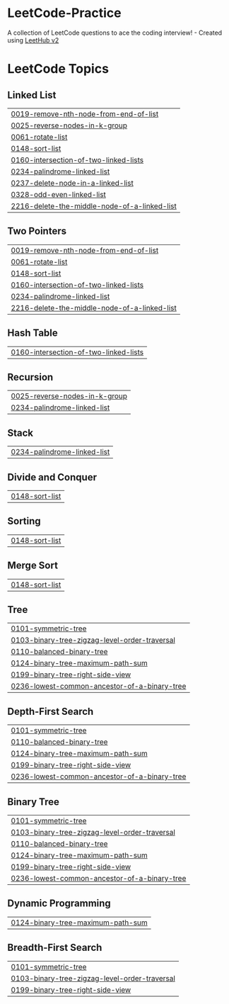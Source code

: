# LeetCode-Practice
A collection of LeetCode questions to ace the coding interview! - Created using [LeetHub v2](https://github.com/arunbhardwaj/LeetHub-2.0)

<!---LeetCode Topics Start-->
# LeetCode Topics
## Linked List
|  |
| ------- |
| [0019-remove-nth-node-from-end-of-list](https://github.com/Rohit916214/LeetCode-Practice/tree/master/0019-remove-nth-node-from-end-of-list) |
| [0025-reverse-nodes-in-k-group](https://github.com/Rohit916214/LeetCode-Practice/tree/master/0025-reverse-nodes-in-k-group) |
| [0061-rotate-list](https://github.com/Rohit916214/LeetCode-Practice/tree/master/0061-rotate-list) |
| [0148-sort-list](https://github.com/Rohit916214/LeetCode-Practice/tree/master/0148-sort-list) |
| [0160-intersection-of-two-linked-lists](https://github.com/Rohit916214/LeetCode-Practice/tree/master/0160-intersection-of-two-linked-lists) |
| [0234-palindrome-linked-list](https://github.com/Rohit916214/LeetCode-Practice/tree/master/0234-palindrome-linked-list) |
| [0237-delete-node-in-a-linked-list](https://github.com/Rohit916214/LeetCode-Practice/tree/master/0237-delete-node-in-a-linked-list) |
| [0328-odd-even-linked-list](https://github.com/Rohit916214/LeetCode-Practice/tree/master/0328-odd-even-linked-list) |
| [2216-delete-the-middle-node-of-a-linked-list](https://github.com/Rohit916214/LeetCode-Practice/tree/master/2216-delete-the-middle-node-of-a-linked-list) |
## Two Pointers
|  |
| ------- |
| [0019-remove-nth-node-from-end-of-list](https://github.com/Rohit916214/LeetCode-Practice/tree/master/0019-remove-nth-node-from-end-of-list) |
| [0061-rotate-list](https://github.com/Rohit916214/LeetCode-Practice/tree/master/0061-rotate-list) |
| [0148-sort-list](https://github.com/Rohit916214/LeetCode-Practice/tree/master/0148-sort-list) |
| [0160-intersection-of-two-linked-lists](https://github.com/Rohit916214/LeetCode-Practice/tree/master/0160-intersection-of-two-linked-lists) |
| [0234-palindrome-linked-list](https://github.com/Rohit916214/LeetCode-Practice/tree/master/0234-palindrome-linked-list) |
| [2216-delete-the-middle-node-of-a-linked-list](https://github.com/Rohit916214/LeetCode-Practice/tree/master/2216-delete-the-middle-node-of-a-linked-list) |
## Hash Table
|  |
| ------- |
| [0160-intersection-of-two-linked-lists](https://github.com/Rohit916214/LeetCode-Practice/tree/master/0160-intersection-of-two-linked-lists) |
## Recursion
|  |
| ------- |
| [0025-reverse-nodes-in-k-group](https://github.com/Rohit916214/LeetCode-Practice/tree/master/0025-reverse-nodes-in-k-group) |
| [0234-palindrome-linked-list](https://github.com/Rohit916214/LeetCode-Practice/tree/master/0234-palindrome-linked-list) |
## Stack
|  |
| ------- |
| [0234-palindrome-linked-list](https://github.com/Rohit916214/LeetCode-Practice/tree/master/0234-palindrome-linked-list) |
## Divide and Conquer
|  |
| ------- |
| [0148-sort-list](https://github.com/Rohit916214/LeetCode-Practice/tree/master/0148-sort-list) |
## Sorting
|  |
| ------- |
| [0148-sort-list](https://github.com/Rohit916214/LeetCode-Practice/tree/master/0148-sort-list) |
## Merge Sort
|  |
| ------- |
| [0148-sort-list](https://github.com/Rohit916214/LeetCode-Practice/tree/master/0148-sort-list) |
## Tree
|  |
| ------- |
| [0101-symmetric-tree](https://github.com/Rohit916214/LeetCode-Practice/tree/master/0101-symmetric-tree) |
| [0103-binary-tree-zigzag-level-order-traversal](https://github.com/Rohit916214/LeetCode-Practice/tree/master/0103-binary-tree-zigzag-level-order-traversal) |
| [0110-balanced-binary-tree](https://github.com/Rohit916214/LeetCode-Practice/tree/master/0110-balanced-binary-tree) |
| [0124-binary-tree-maximum-path-sum](https://github.com/Rohit916214/LeetCode-Practice/tree/master/0124-binary-tree-maximum-path-sum) |
| [0199-binary-tree-right-side-view](https://github.com/Rohit916214/LeetCode-Practice/tree/master/0199-binary-tree-right-side-view) |
| [0236-lowest-common-ancestor-of-a-binary-tree](https://github.com/Rohit916214/LeetCode-Practice/tree/master/0236-lowest-common-ancestor-of-a-binary-tree) |
## Depth-First Search
|  |
| ------- |
| [0101-symmetric-tree](https://github.com/Rohit916214/LeetCode-Practice/tree/master/0101-symmetric-tree) |
| [0110-balanced-binary-tree](https://github.com/Rohit916214/LeetCode-Practice/tree/master/0110-balanced-binary-tree) |
| [0124-binary-tree-maximum-path-sum](https://github.com/Rohit916214/LeetCode-Practice/tree/master/0124-binary-tree-maximum-path-sum) |
| [0199-binary-tree-right-side-view](https://github.com/Rohit916214/LeetCode-Practice/tree/master/0199-binary-tree-right-side-view) |
| [0236-lowest-common-ancestor-of-a-binary-tree](https://github.com/Rohit916214/LeetCode-Practice/tree/master/0236-lowest-common-ancestor-of-a-binary-tree) |
## Binary Tree
|  |
| ------- |
| [0101-symmetric-tree](https://github.com/Rohit916214/LeetCode-Practice/tree/master/0101-symmetric-tree) |
| [0103-binary-tree-zigzag-level-order-traversal](https://github.com/Rohit916214/LeetCode-Practice/tree/master/0103-binary-tree-zigzag-level-order-traversal) |
| [0110-balanced-binary-tree](https://github.com/Rohit916214/LeetCode-Practice/tree/master/0110-balanced-binary-tree) |
| [0124-binary-tree-maximum-path-sum](https://github.com/Rohit916214/LeetCode-Practice/tree/master/0124-binary-tree-maximum-path-sum) |
| [0199-binary-tree-right-side-view](https://github.com/Rohit916214/LeetCode-Practice/tree/master/0199-binary-tree-right-side-view) |
| [0236-lowest-common-ancestor-of-a-binary-tree](https://github.com/Rohit916214/LeetCode-Practice/tree/master/0236-lowest-common-ancestor-of-a-binary-tree) |
## Dynamic Programming
|  |
| ------- |
| [0124-binary-tree-maximum-path-sum](https://github.com/Rohit916214/LeetCode-Practice/tree/master/0124-binary-tree-maximum-path-sum) |
## Breadth-First Search
|  |
| ------- |
| [0101-symmetric-tree](https://github.com/Rohit916214/LeetCode-Practice/tree/master/0101-symmetric-tree) |
| [0103-binary-tree-zigzag-level-order-traversal](https://github.com/Rohit916214/LeetCode-Practice/tree/master/0103-binary-tree-zigzag-level-order-traversal) |
| [0199-binary-tree-right-side-view](https://github.com/Rohit916214/LeetCode-Practice/tree/master/0199-binary-tree-right-side-view) |
<!---LeetCode Topics End-->